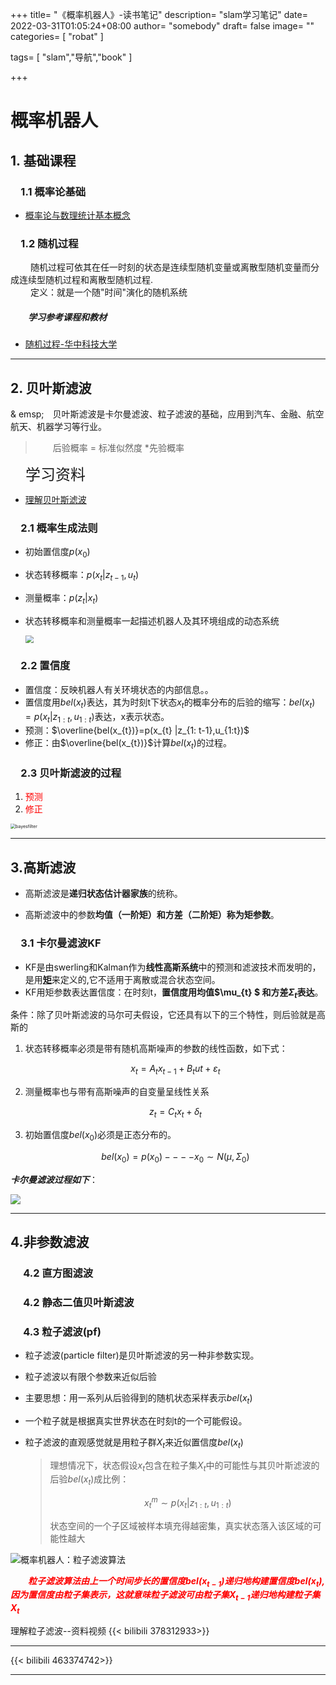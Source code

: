 +++
title= "《概率机器人》-读书笔记"
description= "slam学习笔记"
date= 2022-03-31T01:05:24+08:00
author= "somebody"
draft= false
image= "" 
categories= [
    "robat"
]

tags=  [
    "slam","导航","book"
]

+++

# 概率机器人

##  1. 基础课程

### &emsp;1.1 概率论基础

- [概率论与数理统计基本概念](../../../math/probability/概率论学习之旅1/index.html)

### &emsp;1.2 随机过程

&emsp;&emsp; 随机过程可依其在任一时刻的状态是连续型随机变量或离散型随机变量而分成连续型随机过程和离散型随机过程.  
&emsp;&emsp; 定义：就是一个随"时间"演化的随机系统

##### &emsp;&emsp;学习参考课程和教材

- [随机过程-华中科技大学](https://www.bilibili.com/video/BV1g7411b7r2?spm_id_from=333.337.search-card.all.click)

*********************************


## 2. 贝叶斯滤波
& emsp;&emsp;贝叶斯滤波是卡尔曼滤波、粒子滤波的基础，应用到汽车、金融、航空航天、机器学习等行业。

> &emsp;&emsp;后验概率 = 标准似然度 *先验概率

<font size="5">&emsp;学习资料</font>

- [理解贝叶斯滤波](https://zhuanlan.zhihu.com/p/139215491?msclkid=b2901ec8b5a211ec855d661246651d6d)

### &emsp;2.1 概率生成法则
- 初始置信度$p(x_{0})$

- 状态转移概率：$p(x_{t} |z_{t-1},u_{t})$

- 测量概率：$p(z_{t} |x_{t})$

- 状态转移概率和测量概率一起描述机器人及其环境组成的动态系统

  <img src="index.assets/beyesmodel.jpg" style="zoom: 80%;" />
### &emsp;2.2 置信度

- 置信度：反映机器人有关环境状态的内部信息。。
-  置信度用$bel(x_{t} )$表达，其为时刻t下状态$x_{t}$的概率分布的后验的缩写：$bel(x_{t} )=p(x_{t} |z_{1:t},u_{1:t})$表达，x表示状态。
- 预测：$\overline{bel(x_{t})}=p(x_{t} |z_{1: t-1},u_{1:t})$ 
- 修正：由$\overline{bel(x_{t})}$计算$bel(x_{t})$的过程。



### &emsp;2.3 贝叶斯滤波的过程

1. <font color="red">预测</font>
2. <font color="red">修正</font>

<img src="./bayesfilter.png" alt="bayesfilter" style="zoom:50%;vertical-align: middle；" />

***********************

## 3.高斯滤波

- 高斯滤波是**递归状态估计器家族**的统称。

- 高斯滤波中的参数**均值（一阶矩）**和**方差（二阶矩）**称为**矩参数**。

  

### &emsp;3.1 卡尔曼滤波KF

- KF是由swerling和Kalman作为**线性高斯系统**中的预测和滤波技术而发明的，是用[**矩**](https://baike.baidu.com/item/矩/22856460?msclkid=20734877bb2e11eca50bc8ba69cbfee4)来定义的,它不适用于离散或混合状态空间。
- KF用矩参数表达置信度：在时刻t，**置信度用均值$\mu_{t} $ 和方差$\Sigma_{t}$表达**。

条件：除了贝叶斯滤波的马尔可夫假设，它还具有以下的三个特性，则后验就是高斯的

1. 状态转移概率必须是带有随机高斯噪声的参数的线性函数，如下式：  

   $$ x_{t}=A_{t}x_{t-1}+B_{t}u{t}+\varepsilon_{t}$$
   
2. 测量概率也与带有高斯噪声的自变量呈线性关系

   $$z_{t}=C_{t}x_{t}+\delta_{t}$$

3. 初始置信度$bel(x_{0})$必须是正态分布的。

   $$bel(x_{0})=p(x_{0})----x_{0}\sim N(\mu ,\Sigma _{0})$$

***卡尔曼滤波过程如下***：

![](index.assets/v2-d2fe3befccb6232c41b8af9059f59a2c_r.jpg)

****************

## 4.非参数滤波


### &emsp; 4.2 直方图滤波


### &emsp; 4.2 静态二值贝叶斯滤波



### &emsp; 4.3  粒子滤波(pf)

- 粒子滤波(particle filter)是贝叶斯滤波的另一种非参数实现。

- 粒子滤波以有限个参数来近似后验

- 主要思想：用一系列从后验得到的随机状态采样表示$bel(x_{t})$

- 一个粒子就是根据真实世界状态在时刻t的一个可能假设。

- 粒子滤波的直观感觉就是用粒子群$X_{t}$来近似置信度$bel(x_{t})$

  >
  >
  >理想情况下，状态假设$x_{t}$包含在粒子集$X_{t}$中的可能性与其贝叶斯滤波的后验$bel(x_{t})$成比例：
  >
  >$$x_{t}^{m}\sim p(x_{t}|z_{1:t},u_{1:t}) $$
  >
  >状态空间的一个子区域被样本填充得越密集，真实状态落入该区域的可能性越大

![概率机器人：粒子滤波算法](index.assets/2.png)

&emsp;&emsp;<font color="red">***粒子滤波算法由上一个时间步长的置信度$bel(x_{t-1})$递归地构建置信度$bel(x_{t})$,因为置信度由粒子集表示，这就意味粒子滤波可由粒子集$X_{t-1}$递归地构建粒子集$X_{t}$***</font>

理解粒子滤波--资料视频
{{< bilibili 378312933>}}
*************
{{< bilibili 463374742>}}

*****************
